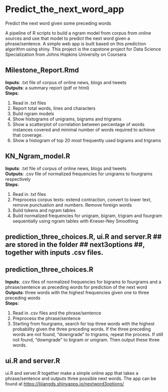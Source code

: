 # Predict_the_next_word_app
Predict the next word given some preceding words 

A pipeline of R scripts to build a ngram model from corpus from online sources and use that model to predict the next word given a phrase/sentence. A simple web app is built based on this prediction algorithm using shiny. This project is the capstone project for Data Science Specialization from Johns Hopkins University on Coursera  

## Milestone_Report.Rmd
**Inputs**: .txt file of corpus of online news, blogs and tweets <br />
**Outputs**: a summary report (pdf or html) <br />
**Steps**: <br />
1. Read in .txt files 
2. Report total words, lines and characters 
3. Build ngram models 
4. Show histograms of unigrams, bigrams and trigrams 
5. Show a scatterplot of correlation between percentage of words instances covered and minimal number of words required to achieve that coverage.
6. Show a histogram of top 20 most frequently used bigrams and trigrams 

## KN_Ngram_model.R
**Inputs**: .txt file of corpus of online news, blogs and tweets <br />
**Outputs**: .csv file of normalized frequencies for unigrams to fourgrams respectively <br />
**Steps**: <br />
1. Read in .txt files 
2. Preprocess corpus texts: extend contraction, convert to lower text, remove punctuation and numbers. Remove foreign words
3. Build tokens and ngram tables 
4. Build normalized frequencies for unigram, bigram, trigram and fourgram sequentially using ngram tables with Kneser-Ney Smoothing 

## prediction_three_choices.R, ui.R and server.R ## are stored in the folder ## next3options ##, together with inputs .csv files. 

## prediction_three_choices.R
**Inputs**: .csv files of normalized frequencies for bigrams to fourgrams and a phrase/sentence as preceding words for prediction of the next word <br /> 
**Outputs**: three words with the highest frequencies given one to three preceding words <br />
**Steps**: <br />
1. Read in .csv files and the phrase/sentence 
2. Preprocess the phrase/sentence  
3. Starting from fourgrams, search for top three words with the highest probability given the three preceding words. If the three preceding words are not found, “downgrade” to trigrams, repeat the process. If still not found, “downgrade” to bigram or unigram. Then output these three words. 

## ui.R and server.R
ui.R and server.R together make a simple online app that takes a phrase/sentence and outputs three possible next words. The app can be found at https://lijiangds.shinyapps.io/nextword3options/ 
